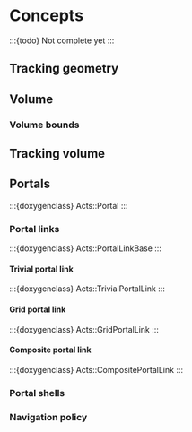 # Concepts

:::{todo}
Not complete yet
:::

## Tracking geometry

## Volume

### Volume bounds

## Tracking volume

## Portals

:::{doxygenclass} Acts::Portal
:::

### Portal links

:::{doxygenclass} Acts::PortalLinkBase
:::

#### Trivial portal link

:::{doxygenclass} Acts::TrivialPortalLink
:::

#### Grid portal link

:::{doxygenclass} Acts::GridPortalLink
:::

#### Composite portal link

:::{doxygenclass} Acts::CompositePortalLink
:::

### Portal shells

### Navigation policy
